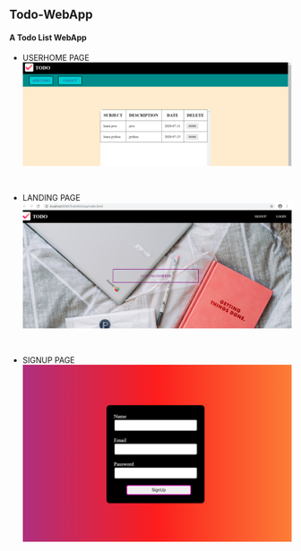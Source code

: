 ## Todo-WebApp

#### A Todo List WebApp

* USERHOME PAGE
![userhomepage](images/UserHome.png)
<br>

* LANDING PAGE
![mainPage](images/indexPage.png)
<br>

* SIGNUP PAGE
![signupPage](images/signup.png)
